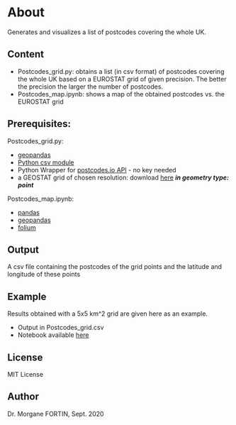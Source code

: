 # About
Generates and visualizes a list of postcodes covering the whole UK.

## Content
* Postcodes_grid.py: obtains a list (in csv format) of postcodes covering the whole UK based on a EUROSTAT grid of given precision. The better the precision the larger the number of postcodes.
* Postcodes_map.ipynb: shows a map of the obtained postcodes vs. the EUROSTAT grid

## Prerequisites:
Postcodes_grid.py:
* [geopandas](https://geopandas.org/)
* [Python csv module](https://docs.python.org/3/library/csv.html)
* Python Wrapper for [postcodes.io API](https://pypi.org/project/postcodes-io-api/) - no key needed
* a GEOSTAT grid of chosen resolution: download [here](https://ec.europa.eu/eurostat/web/gisco/geodata/reference-data/grids) ***in geometry type: point***

Postcodes_map.ipynb:
* [pandas](https://pandas.pydata.org/)
* [geopandas](https://geopandas.org/)
* [folium](https://python-visualization.github.io/folium/)

## Output
A csv file containing the postcodes of the grid points and the latitude and longitude of these points

## Example
Results obtained with a 5x5 km^2 grid are given here as an example.
* Output in Postcodes_grid.csv
* Notebook available [here](https://nbviewer.jupyter.org/github/ganetin/UK_postcodes/blob/master/Postcodes_map.ipynb)

## License
MIT License

## Author
Dr. Morgane FORTIN, Sept. 2020
